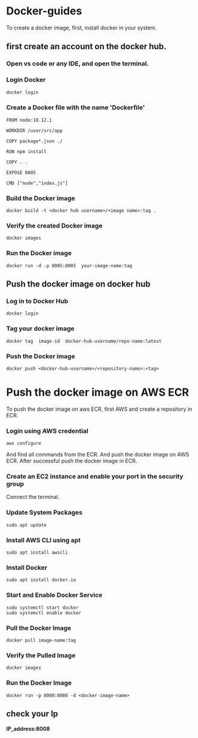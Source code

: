 # Docker-guides
To create a docker image, first, install docker in your system.

## first create an account on the docker hub.
### Open vs code or any IDE, and open the terminal.

### Login Docker
```bash
docker login
```
### Create a Docker file with the name 'Dockerfile' 
```base
FROM node:18.12.1

WORKDIR /user/src/app

COPY package*.json ./

RUN npm install

COPY . .

EXPOSE 8005

CMD ["node","index.js"]
```
### Build the Docker image
```base
docker build -t <docker hub username>/<image name>:tag .
```

### Verify the created Docker image
```base
docker images
```
### Run the Docker image
```base
docker run -d -p 8005:8005  your-image-name:tag
```

## Push the docker image on docker hub
### Log in to Docker Hub
```base
docker login
```
### Tag your docker image
```base
docker tag  image-id  docker-hub-username/repo-name:latest
```
### Push the Docker image
```base
docker push <docker-hub-username>/<repository-name>:<tag>
```

# Push the docker image on AWS ECR
 To push the docker image on aws ECR, first AWS and create a repository in ECR.
 ### Login using AWS credential
 ```base
aws configure
```
 And find all commands from the ECR. And push the docker image on AWS ECR.
 After successful push the docker image in ECR.
 ### Create an EC2 instance and enable your port in the security group
 Connect the terminal.

 ### Update System Packages
 ```base
sudo apt update
```
### Install AWS CLI using apt
```base
sudo apt install awscli
```
### Install Docker
```base
sudo apt install docker.io
```
### Start and Enable Docker Service
```base
sudo systemctl start docker
sudo systemctl enable docker
```
### Pull the Docker Image
```base
docker pull image-name:tag
```
### Verify the Pulled Image
```base
docker images
```
### Run the Docker Image
```base
docker run -p 8008:8008 -d <docker-image-name>
 ```
## check your Ip 
#### IP_address:8008
 

                              
